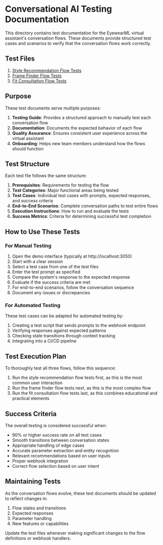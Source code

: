 # Conversational AI Testing Documentation

This directory contains test documentation for the EyewearML virtual assistant's conversation flows. These documents provide structured test cases and scenarios to verify that the conversation flows work correctly.

## Test Files

1. [Style Recommendation Flow Tests](./style_recommendation_flow_tests.md)
2. [Frame Finder Flow Tests](./frame_finder_flow_tests.md)
3. [Fit Consultation Flow Tests](./fit_consultation_flow_tests.md)

## Purpose

These test documents serve multiple purposes:

1. **Testing Guide**: Provides a structured approach to manually test each conversation flow
2. **Documentation**: Documents the expected behavior of each flow
3. **Quality Assurance**: Ensures consistent user experience across the virtual assistant
4. **Onboarding**: Helps new team members understand how the flows should function

## Test Structure

Each test file follows the same structure:

1. **Prerequisites**: Requirements for testing the flow
2. **Test Categories**: Major functional areas being tested
3. **Test Cases**: Individual test cases with prompts, expected responses, and success criteria
4. **End-to-End Scenarios**: Complete conversation paths to test entire flows
5. **Execution Instructions**: How to run and evaluate the tests
6. **Success Metrics**: Criteria for determining successful test completion

## How to Use These Tests

### For Manual Testing

1. Open the demo interface (typically at http://localhost:3050)
2. Start with a clear session
3. Select a test case from one of the test files
4. Enter the test prompt as specified
5. Compare the system's response to the expected response
6. Evaluate if the success criteria are met
7. For end-to-end scenarios, follow the conversation sequence
8. Document any issues or discrepancies

### For Automated Testing

These test cases can be adapted for automated testing by:

1. Creating a test script that sends prompts to the webhook endpoint
2. Verifying responses against expected patterns
3. Checking state transitions through context tracking
4. Integrating into a CI/CD pipeline

## Test Execution Plan

To thoroughly test all three flows, follow this sequence:

1. Run the style recommendation flow tests first, as this is the most common user interaction
2. Run the frame finder flow tests next, as this is the most complex flow
3. Run the fit consultation flow tests last, as this combines educational and practical elements

## Success Criteria

The overall testing is considered successful when:

- 90% or higher success rate on all test cases
- Smooth transitions between conversation states
- Appropriate handling of edge cases
- Accurate parameter extraction and entity recognition
- Relevant recommendations based on user inputs
- Proper webhook integration
- Correct flow selection based on user intent

## Maintaining Tests

As the conversation flows evolve, these test documents should be updated to reflect changes in:

1. Flow states and transitions
2. Expected responses
3. Parameter handling
4. New features or capabilities

Update the test files whenever making significant changes to the flow definitions or webhook handlers.
